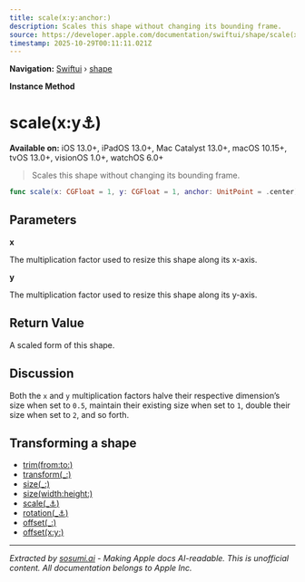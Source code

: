 ```yaml
---
title: scale(x:y:anchor:)
description: Scales this shape without changing its bounding frame.
source: https://developer.apple.com/documentation/swiftui/shape/scale(x:y:anchor:)
timestamp: 2025-10-29T00:11:11.021Z
---
```


**Navigation:** [Swiftui](/documentation/swiftui) › [shape](/documentation/swiftui/shape)

**Instance Method**

# scale(x:y:anchor:)

**Available on:** iOS 13.0+, iPadOS 13.0+, Mac Catalyst 13.0+, macOS 10.15+, tvOS 13.0+, visionOS 1.0+, watchOS 6.0+

> Scales this shape without changing its bounding frame.

```swift
func scale(x: CGFloat = 1, y: CGFloat = 1, anchor: UnitPoint = .center) -> ScaledShape<Self>
```

## Parameters

**x**

The multiplication factor used to resize this shape along its x-axis.



**y**

The multiplication factor used to resize this shape along its y-axis.



## Return Value

A scaled form of this shape.

## Discussion

Both the `x` and `y` multiplication factors halve their respective dimension’s size when set to `0.5`, maintain their existing size when set to `1`, double their size when set to `2`, and so forth.

## Transforming a shape

- [trim(from:to:)](/documentation/swiftui/shape/trim(from:to:))
- [transform(_:)](/documentation/swiftui/shape/transform(_:))
- [size(_:)](/documentation/swiftui/shape/size(_:))
- [size(width:height:)](/documentation/swiftui/shape/size(width:height:))
- [scale(_:anchor:)](/documentation/swiftui/shape/scale(_:anchor:))
- [rotation(_:anchor:)](/documentation/swiftui/shape/rotation(_:anchor:))
- [offset(_:)](/documentation/swiftui/shape/offset(_:))
- [offset(x:y:)](/documentation/swiftui/shape/offset(x:y:))

---

*Extracted by [sosumi.ai](https://sosumi.ai) - Making Apple docs AI-readable.*
*This is unofficial content. All documentation belongs to Apple Inc.*

